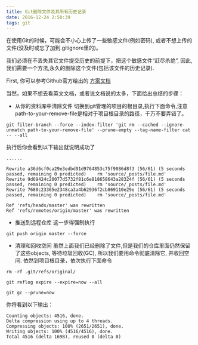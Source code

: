 ```yaml
---
title: Git删除文件及其所有历史记录
date: 2016-12-24 2:50:39
tags: git
---
```

在使用Git的时候，可能会不小心上传了一些敏感文件(例如密码), 或者不想上传的文件(没及时或忘了加到.gitignore里的)。

我们必须在不丢失其它文件提交历史的前提下，把这个敏感文件“赶尽杀绝”, 因此, 我们需要一个方法,永久的删除这个文件(包括该文件的历史记录).

First, 你可以参考Github官方给出的 [方案文档](https://help.github.com/articles/remove-sensitive-data/)

当然，如果不想去看英文文档，或者说文档说的太多，下面给出总结的步骤：
<!-- more -->
* 从你的资料库中清除文件
切换到git管理的项目的根目录,执行下面命令,注意path-to-your-remove-file是相对于项目根目录的路径，千万不要弄错了。
``` shell
git filter-branch --force --index-filter 'git rm --cached --ignore-unmatch path-to-your-remove-file' --prune-empty --tag-name-filter cat -- --all
```

执行后你会看到以下输出就说明成功了
``` shell
......

Rewrite a36d6cf0ca29e3edbd91d9764853c75f9086d8f3 (56/61) (5 seconds passed, remaining 0 predicted)    rm 'source/_posts/file.md'
Rewrite 9d69424c20077d5732f81c6e818658643a28324f (56/61) (5 seconds passed, remaining 0 predicted)    rm 'source/_posts/file.md'
Rewrite 7680c23365e2348ca3a4b62936f2cb869110e29e (56/61) (5 seconds passed, remaining 0 predicted)    rm 'source/_posts/file.md'

Ref 'refs/heads/master' was rewritten
Ref 'refs/remotes/origin/master' was rewritten
```

* 推送到远程仓库
这一步得强制执行
``` shell
git push origin master --force
```

* 清理和回收空间
虽然上面我们已经删除了文件,但是我们的仓库里面仍然保留了这些objects, 等待垃圾回收(GC), 所以我们要用命令彻底清除它, 并收回空间.
依然到项目根目录，依次执行下面命令
``` shell
rm -rf .git/refs/original/
```

``` shell
git reflog expire --expire=now --all
```

``` shell
git gc --prune=now
```
你将看到以下输出：
``` shell
Counting objects: 4516, done.
Delta compression using up to 4 threads.
Compressing objects: 100% (2651/2651), done.
Writing objects: 100% (4516/4516), done.
Total 4516 (delta 1698), reused 0 (delta 0)
```

